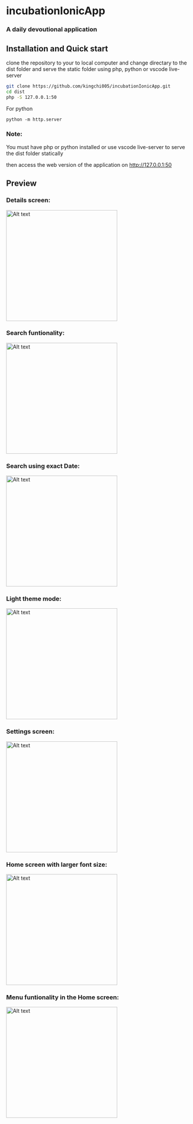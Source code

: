 # incubationIonicApp

### A daily devoutional application

## Installation and Quick start

clone the repository to your to local computer and change directary to the dist folder and serve the static folder using php, python or vscode live-server

```bash
git clone https://github.com/kingchi005/incubationIonicApp.git
cd dist
php -S 127.0.0.1:50
```

For python

```
python -m http.server
```

### Note:

You must have php or python installed or use vscode live-server to serve the dist folder statically

then access the web version of the application on http://127.0.0.1:50

## Preview

### Details screen:

<img src="127.0.0.1_50_(Nexus 5X) (2).png" alt="Alt text" align="" width="300">

### Search funtionality:

<img src="127.0.0.1_50_(Nexus 5X) (3).png" alt="Alt text" align="" width="300">

### Search using exact Date:

<img src="127.0.0.1_50_(Nexus 5X) (4).png" alt="Alt text" align="" width="300">

### Light theme mode:

<img src="127.0.0.1_50_(Nexus 5X) (5).png" alt="Alt text" align="" width="300">

### Settings screen:

<img src="localhost_5173_settings(Nexus 5X).png" alt="Alt text" align="" width="300">

### Home screen with larger font size:

<img src="127.0.0.1_50_(Nexus 5X).png" alt="Alt text" align="" width="300">

### Menu funtionality in the Home screen:

<img src="127.0.0.1_50_(Nexus 5X) (1).png" alt="Alt text" align="" width="300">
